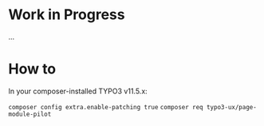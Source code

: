 # Work in Progress

...

# How to

In your composer-installed TYPO3 v11.5.x:

`composer config extra.enable-patching true`
`composer req typo3-ux/page-module-pilot`
